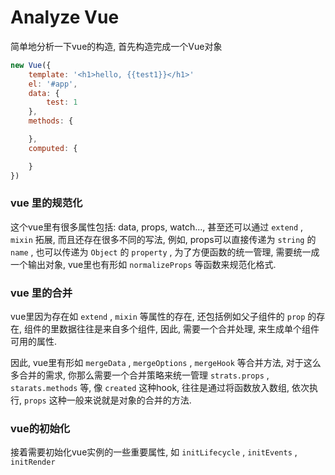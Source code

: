 <!--
Created: Mon Aug 26 2019 15:18:14 GMT+0800 (China Standard Time)
Modified: Mon Aug 26 2019 15:18:14 GMT+0800 (China Standard Time)
-->
# Analyze Vue

简单地分析一下vue的构造, 首先构造完成一个Vue对象

``` js
new Vue({
    template: '<h1>hello, {{test1}}</h1>'
    el: '#app',
    data: {
        test: 1
    },
    methods: {

    },
    computed: {

    }
})
```

### vue 里的规范化

这个vue里有很多属性包括: data, props, watch..., 甚至还可以通过 `extend` , `mixin` 拓展, 而且还存在很多不同的写法, 例如, props可以直接传递为 `string` 的 `name` , 也可以传递为 `Object` 的 `property` , 为了方便函数的统一管理, 需要统一成一个输出对象, vue里也有形如 `normalizeProps` 等函数来规范化格式.

### vue 里的合并

vue里因为存在如 `extend` , `mixin` 等属性的存在, 还包括例如父子组件的 `prop` 的存在, 组件的里数据往往是来自多个组件, 因此, 需要一个合并处理, 来生成单个组件可用的属性.

因此, vue里有形如 `mergeData` , `mergeOptions` , `mergeHook` 等合并方法, 对于这么多合并的需求, 你那么需要一个合并策略来统一管理 `strats.props` , `starats.methods` 等, 像 `created` 这种hook, 往往是通过将函数放入数组, 依次执行, `props` 这种一般来说就是对象的合并的方法.

### vue的初始化

接着需要初始化vue实例的一些重要属性, 如 `initLifecycle` , `initEvents` , `initRender` 

